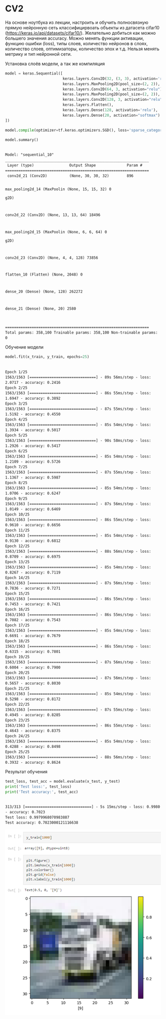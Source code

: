 # CV2

На основе ноутбука из лекции, настроить и обучить полносвязную прямую нейронную сеть классифицирвоать объекты из датасета cifar10 (https://keras.io/api/datasets/cifar10/). Желательно добиться как можно большего значения accuracy. Можно менять функции активации, функцию ошибки (loss), типы слоев, количество нейронов в слоях, количество слоев, оптимизаторы, количество эпох и т.д. Нельзя менять метрику и тип нейронной сети.

Установка слоёв модели, а так же компиляция
```python
model = keras.Sequential([
                          keras.layers.Conv2D(32, (3, 3), activation='relu', input_shape=(32, 32, 3)),
                          keras.layers.MaxPooling2D(pool_size=(2, 2)),
                          keras.layers.Conv2D(64, 3, activation="relu"),
                          keras.layers.MaxPooling2D(pool_size=(2, 2)),
                          keras.layers.Conv2D(128, 3, activation="relu"),
                          keras.layers.Flatten(),
                          keras.layers.Dense(128, activation='relu'),
                          keras.layers.Dense(20, activation="softmax")
])
```
```python
model.compile(optimizer=tf.keras.optimizers.SGD(), loss='sparse_categorical_crossentropy', metrics=['accuracy'])
```
```python
model.summary()
```
<code>
Model: "sequential_10"
_________________________________________________________________
 Layer (type)                Output Shape              Param #   
=================================================================
 conv2d_21 (Conv2D)          (None, 30, 30, 32)        896       
                                                                 
 max_pooling2d_14 (MaxPoolin  (None, 15, 15, 32)       0         
 g2D)                                                            
                                                                 
 conv2d_22 (Conv2D)          (None, 13, 13, 64)        18496     
                                                                 
 max_pooling2d_15 (MaxPoolin  (None, 6, 6, 64)         0         
 g2D)                                                            
                                                                 
 conv2d_23 (Conv2D)          (None, 4, 4, 128)         73856     
                                                                 
 flatten_10 (Flatten)        (None, 2048)              0         
                                                                 
 dense_20 (Dense)            (None, 128)               262272    
                                                                 
 dense_21 (Dense)            (None, 20)                2580      
                                                                 
=================================================================
Total params: 358,100
Trainable params: 358,100
Non-trainable params: 0
</code>

Обучение модели
```python
model.fit(x_train, y_train, epochs=25)
```
<code>
Epoch 1/25
1563/1563 [==============================] - 89s 56ms/step - loss: 2.0717 - accuracy: 0.2416
Epoch 2/25
1563/1563 [==============================] - 86s 55ms/step - loss: 1.6947 - accuracy: 0.3892
Epoch 3/25
1563/1563 [==============================] - 87s 55ms/step - loss: 1.5192 - accuracy: 0.4550
Epoch 4/25
1563/1563 [==============================] - 85s 54ms/step - loss: 1.3934 - accuracy: 0.5017
Epoch 5/25
1563/1563 [==============================] - 90s 58ms/step - loss: 1.2926 - accuracy: 0.5417
Epoch 6/25
1563/1563 [==============================] - 85s 54ms/step - loss: 1.2109 - accuracy: 0.5726
Epoch 7/25
1563/1563 [==============================] - 87s 55ms/step - loss: 1.1367 - accuracy: 0.5987
Epoch 8/25
1563/1563 [==============================] - 85s 54ms/step - loss: 1.0706 - accuracy: 0.6247
Epoch 9/25
1563/1563 [==============================] - 87s 56ms/step - loss: 1.0149 - accuracy: 0.6469
Epoch 10/25
1563/1563 [==============================] - 86s 55ms/step - loss: 0.9610 - accuracy: 0.6656
Epoch 11/25
1563/1563 [==============================] - 85s 54ms/step - loss: 0.9130 - accuracy: 0.6812
Epoch 12/25
1563/1563 [==============================] - 88s 56ms/step - loss: 0.8709 - accuracy: 0.6975
Epoch 13/25
1563/1563 [==============================] - 85s 54ms/step - loss: 0.8267 - accuracy: 0.7119
Epoch 14/25
1563/1563 [==============================] - 87s 56ms/step - loss: 0.7836 - accuracy: 0.7271
Epoch 15/25
1563/1563 [==============================] - 86s 55ms/step - loss: 0.7453 - accuracy: 0.7421
Epoch 16/25
1563/1563 [==============================] - 86s 55ms/step - loss: 0.7082 - accuracy: 0.7543
Epoch 17/25
1563/1563 [==============================] - 85s 54ms/step - loss: 0.6691 - accuracy: 0.7679
Epoch 18/25
1563/1563 [==============================] - 86s 55ms/step - loss: 0.6315 - accuracy: 0.7801
Epoch 19/25
1563/1563 [==============================] - 87s 56ms/step - loss: 0.6004 - accuracy: 0.7900
Epoch 20/25
1563/1563 [==============================] - 87s 56ms/step - loss: 0.5657 - accuracy: 0.8030
Epoch 21/25
1563/1563 [==============================] - 85s 54ms/step - loss: 0.5298 - accuracy: 0.8172
Epoch 22/25
1563/1563 [==============================] - 87s 55ms/step - loss: 0.4945 - accuracy: 0.8285
Epoch 23/25
1563/1563 [==============================] - 86s 55ms/step - loss: 0.4643 - accuracy: 0.8375
Epoch 24/25
1563/1563 [==============================] - 85s 54ms/step - loss: 0.4288 - accuracy: 0.8498
Epoch 25/25
1563/1563 [==============================] - 88s 56ms/step - loss: 0.3932 - accuracy: 0.8624
</code>

Результат обучения
```python
test_loss, test_acc = model.evaluate(x_test, y_test)
print('Test loss:', test_loss)
print('Test accuracy:', test_acc)
```
<code>
313/313 [==============================] - 5s 15ms/step - loss: 0.9980 - accuracy: 0.7023
Test loss: 0.9979968070983887
Test accuracy: 0.7023000121116638
</code>

![](https://github.com/SAJQDQ/CV2/blob/main/CV2%20png/Screenshot_3.png)
